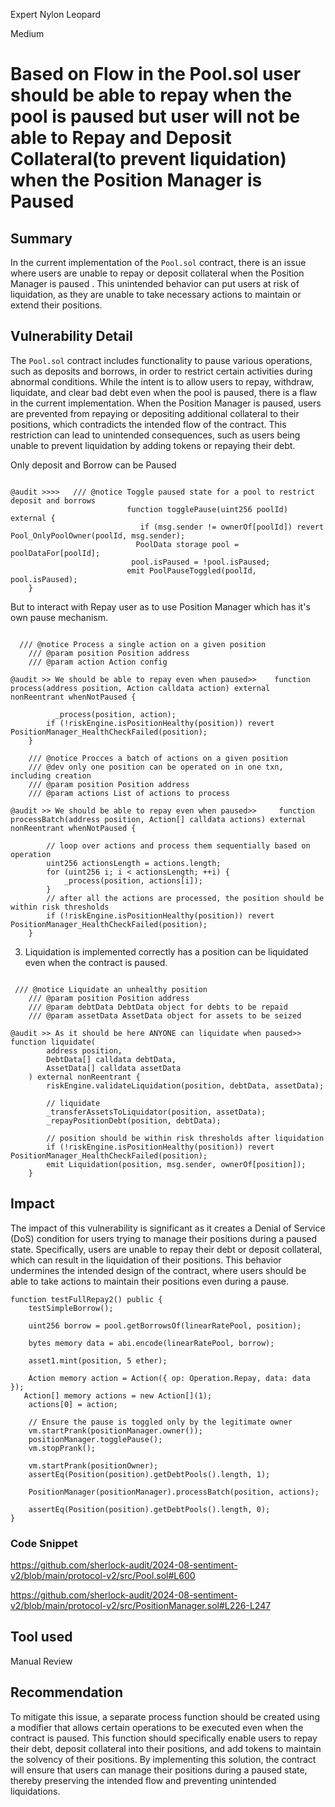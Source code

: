 Expert Nylon Leopard

Medium

# Based on Flow in the Pool.sol user should be able to repay when the pool is paused but user will not be able to Repay and Deposit Collateral(to prevent liquidation) when the Position Manager is Paused

## Summary
In the current implementation of the `Pool.sol` contract, there is an issue where users are unable to repay or deposit collateral when the Position Manager is paused . This unintended behavior can put users at risk of liquidation, as they are unable to take necessary actions to maintain or extend their positions. 


## Vulnerability Detail

The `Pool.sol` contract includes functionality to pause various operations, such as deposits and borrows, in order to restrict certain activities during abnormal conditions. While the intent is to allow users to repay, withdraw, liquidate, and clear bad debt even when the pool is paused, there is a flaw in the current implementation. When the Position Manager is paused, users are prevented from repaying or depositing additional collateral to their positions, which contradicts the intended flow of the contract. This restriction can lead to unintended consequences, such as users being unable to prevent liquidation by adding tokens or repaying their debt.


  Only deposit and Borrow can be Paused 

```solidity

@audit >>>>   /// @notice Toggle paused state for a pool to restrict deposit and borrows
                          function togglePause(uint256 poolId) external {
                             if (msg.sender != ownerOf[poolId]) revert Pool_OnlyPoolOwner(poolId, msg.sender);
                            PoolData storage pool = poolDataFor[poolId];
                           pool.isPaused = !pool.isPaused;
                          emit PoolPauseToggled(poolId, pool.isPaused);
    }
```
But to interact with Repay user as to use Position Manager which has it's own pause mechanism.

```solidity

  /// @notice Process a single action on a given position
    /// @param position Position address
    /// @param action Action config
 
@audit >> We should be able to repay even when paused>>    function process(address position, Action calldata action) external nonReentrant whenNotPaused {
 
          _process(position, action);
        if (!riskEngine.isPositionHealthy(position)) revert PositionManager_HealthCheckFailed(position);
    }

    /// @notice Procces a batch of actions on a given position
    /// @dev only one position can be operated on in one txn, including creation
    /// @param position Position address
    /// @param actions List of actions to process

@audit >> We should be able to repay even when paused>>     function processBatch(address position, Action[] calldata actions) external nonReentrant whenNotPaused {
      
        // loop over actions and process them sequentially based on operation
        uint256 actionsLength = actions.length;
        for (uint256 i; i < actionsLength; ++i) {
            _process(position, actions[i]);
        }
        // after all the actions are processed, the position should be within risk thresholds
        if (!riskEngine.isPositionHealthy(position)) revert PositionManager_HealthCheckFailed(position);
    }
```

3. Liquidation is implemented correctly has a position can be liquidated even when the contract is paused.

```solidity

 /// @notice Liquidate an unhealthy position
    /// @param position Position address
    /// @param debtData DebtData object for debts to be repaid
    /// @param assetData AssetData object for assets to be seized

@audit >> As it should be here ANYONE can liquidate when paused>>      function liquidate(
        address position,
        DebtData[] calldata debtData,
        AssetData[] calldata assetData
    ) external nonReentrant {
        riskEngine.validateLiquidation(position, debtData, assetData);

        // liquidate
        _transferAssetsToLiquidator(position, assetData);
        _repayPositionDebt(position, debtData);

        // position should be within risk thresholds after liquidation
        if (!riskEngine.isPositionHealthy(position)) revert PositionManager_HealthCheckFailed(position);
        emit Liquidation(position, msg.sender, ownerOf[position]);
    }
```


## Impact

The impact of this vulnerability is significant as it creates a Denial of Service (DoS) condition for users trying to manage their positions during a paused state. Specifically, users are unable to repay their debt or deposit collateral, which can result in the liquidation of their positions. This behavior undermines the intended design of the contract, where users should be able to take actions to maintain their positions even during a pause.

```solidity
function testFullRepay2() public {
    testSimpleBorrow();

    uint256 borrow = pool.getBorrowsOf(linearRatePool, position);

    bytes memory data = abi.encode(linearRatePool, borrow);

    asset1.mint(position, 5 ether);

    Action memory action = Action({ op: Operation.Repay, data: data });
   Action[] memory actions = new Action[](1);
    actions[0] = action;

    // Ensure the pause is toggled only by the legitimate owner
    vm.startPrank(positionManager.owner());
    positionManager.togglePause();
    vm.stopPrank();

    vm.startPrank(positionOwner);
    assertEq(Position(position).getDebtPools().length, 1);

    PositionManager(positionManager).processBatch(position, actions);

    assertEq(Position(position).getDebtPools().length, 0);
}
```

### Code Snippet
https://github.com/sherlock-audit/2024-08-sentiment-v2/blob/main/protocol-v2/src/Pool.sol#L600

https://github.com/sherlock-audit/2024-08-sentiment-v2/blob/main/protocol-v2/src/PositionManager.sol#L226-L247


## Tool used

Manual Review

## Recommendation

To mitigate this issue, a separate process function should be created using a modifier that allows certain operations to be executed even when the contract is paused. This function should specifically enable users to repay their debt, deposit collateral into their positions, and add tokens to maintain the solvency of their positions. By implementing this solution, the contract will ensure that users can manage their positions during a paused state, thereby preserving the intended flow and preventing unintended liquidations.